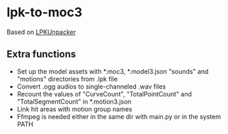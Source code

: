 # lpk-to-moc3

 Based on [LPKUnpacker](https://github.com/ihopenot/LpkUnpacker)

## Extra functions

* Set up the model assets with *.moc3, *.model3.json "sounds" and "motions" directories from .lpk file
* Convert .ogg audios to single-channeled .wav files
* Recount the values of "CurveCount", "TotalPointCount" and "TotalSegmentCount" in *.motion3.json
* Link hit areas with motion group names
* Ffmpeg is needed either in the same dir with main.py or in the system PATH

